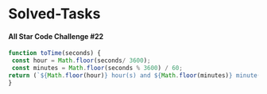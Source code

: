 # Solved-Tasks
#### All Star Code Challenge #22
````javascript
function toTime(seconds) {
 const hour = Math.floor(seconds/ 3600);
 const minutes = Math.floor(seconds % 3600) / 60;
return (`${Math.floor(hour)} hour(s) and ${Math.floor(minutes)} minute(s)`);
}
````


